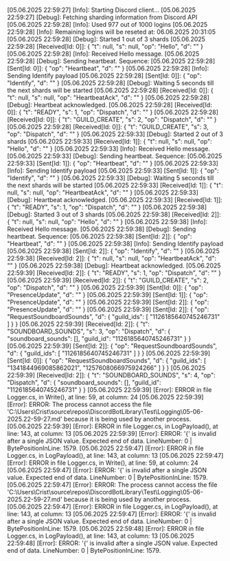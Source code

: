 [05.06.2025 22:59:27] [Info]: Starting Discord client...
[05.06.2025 22:59:27] [Debug]: Fetching sharding information from Discord API
[05.06.2025 22:59:28] [Info]: Used 977 out of 1000 logins
[05.06.2025 22:59:28] [Info]: Remaining logins will be reseted at: 06.06.2025 20:31:05
[05.06.2025 22:59:28] [Debug]: Started 1 out of 3 shards
[05.06.2025 22:59:28] [Received[Id: 0]]: {
  "t": null,
  "s": null,
  "op": "Hello",
  "d": ""
}
[05.06.2025 22:59:28] [Info]: Received Hello message.
[05.06.2025 22:59:28] [Debug]: Sending heartbeat. Sequence: 
[05.06.2025 22:59:28] [Sent[Id: 0]]: {
  "op": "Heartbeat",
  "d": ""
}
[05.06.2025 22:59:28] [Info]: Sending Identify payload
[05.06.2025 22:59:28] [Sent[Id: 0]]: {
  "op": "Identify",
  "d": ""
}
[05.06.2025 22:59:28] [Debug]: Waiting 5 seconds till the next shards will be started
[05.06.2025 22:59:28] [Received[Id: 0]]: {
  "t": null,
  "s": null,
  "op": "HeartbeatAck",
  "d": ""
}
[05.06.2025 22:59:28] [Debug]: Heartbeat acknowledged.
[05.06.2025 22:59:28] [Received[Id: 0]]: {
  "t": "READY",
  "s": 1,
  "op": "Dispatch",
  "d": ""
}
[05.06.2025 22:59:28] [Received[Id: 0]]: {
  "t": "GUILD_CREATE",
  "s": 2,
  "op": "Dispatch",
  "d": ""
}
[05.06.2025 22:59:28] [Received[Id: 0]]: {
  "t": "GUILD_CREATE",
  "s": 3,
  "op": "Dispatch",
  "d": ""
}
[05.06.2025 22:59:33] [Debug]: Started 2 out of 3 shards
[05.06.2025 22:59:33] [Received[Id: 1]]: {
  "t": null,
  "s": null,
  "op": "Hello",
  "d": ""
}
[05.06.2025 22:59:33] [Info]: Received Hello message.
[05.06.2025 22:59:33] [Debug]: Sending heartbeat. Sequence: 
[05.06.2025 22:59:33] [Sent[Id: 1]]: {
  "op": "Heartbeat",
  "d": ""
}
[05.06.2025 22:59:33] [Info]: Sending Identify payload
[05.06.2025 22:59:33] [Sent[Id: 1]]: {
  "op": "Identify",
  "d": ""
}
[05.06.2025 22:59:33] [Debug]: Waiting 5 seconds till the next shards will be started
[05.06.2025 22:59:33] [Received[Id: 1]]: {
  "t": null,
  "s": null,
  "op": "HeartbeatAck",
  "d": ""
}
[05.06.2025 22:59:33] [Debug]: Heartbeat acknowledged.
[05.06.2025 22:59:33] [Received[Id: 1]]: {
  "t": "READY",
  "s": 1,
  "op": "Dispatch",
  "d": ""
}
[05.06.2025 22:59:38] [Debug]: Started 3 out of 3 shards
[05.06.2025 22:59:38] [Received[Id: 2]]: {
  "t": null,
  "s": null,
  "op": "Hello",
  "d": ""
}
[05.06.2025 22:59:38] [Info]: Received Hello message.
[05.06.2025 22:59:38] [Debug]: Sending heartbeat. Sequence: 
[05.06.2025 22:59:38] [Sent[Id: 2]]: {
  "op": "Heartbeat",
  "d": ""
}
[05.06.2025 22:59:38] [Info]: Sending Identify payload
[05.06.2025 22:59:38] [Sent[Id: 2]]: {
  "op": "Identify",
  "d": ""
}
[05.06.2025 22:59:38] [Received[Id: 2]]: {
  "t": null,
  "s": null,
  "op": "HeartbeatAck",
  "d": ""
}
[05.06.2025 22:59:38] [Debug]: Heartbeat acknowledged.
[05.06.2025 22:59:39] [Received[Id: 2]]: {
  "t": "READY",
  "s": 1,
  "op": "Dispatch",
  "d": ""
}
[05.06.2025 22:59:39] [Received[Id: 2]]: {
  "t": "GUILD_CREATE",
  "s": 2,
  "op": "Dispatch",
  "d": ""
}
[05.06.2025 22:59:39] [Sent[Id: 0]]: {
  "op": "PresenceUpdate",
  "d": ""
}
[05.06.2025 22:59:39] [Sent[Id: 1]]: {
  "op": "PresenceUpdate",
  "d": ""
}
[05.06.2025 22:59:39] [Sent[Id: 2]]: {
  "op": "PresenceUpdate",
  "d": ""
}
[05.06.2025 22:59:39] [Sent[Id: 2]]: {
  "op": "RequestSoundboardSounds",
  "d": {
    "guild_ids": [
      "1126185640745246731"
    ]
  }
}
[05.06.2025 22:59:39] [Received[Id: 2]]: {
  "t": "SOUNDBOARD_SOUNDS",
  "s": 3,
  "op": "Dispatch",
  "d": {
    "soundboard_sounds": [],
    "guild_id": "1126185640745246731"
  }
}
[05.06.2025 22:59:39] [Sent[Id: 2]]: {
  "op": "RequestSoundboardSounds",
  "d": {
    "guild_ids": [
      "1126185640745246731"
    ]
  }
}
[05.06.2025 22:59:39] [Sent[Id: 0]]: {
  "op": "RequestSoundboardSounds",
  "d": {
    "guild_ids": [
      "1341844969085862021",
      "1257608066975924266"
    ]
  }
}
[05.06.2025 22:59:39] [Received[Id: 2]]: {
  "t": "SOUNDBOARD_SOUNDS",
  "s": 4,
  "op": "Dispatch",
  "d": {
    "soundboard_sounds": [],
    "guild_id": "1126185640745246731"
  }
}
[05.06.2025 22:59:39] [Error]: ERROR in file Logger.cs, in Write(), at line: 59, at column: 24
[05.06.2025 22:59:39] [Error]: ERROR: The process cannot access the file 'C:\Users\Crist\source\repos\DiscordBotLibrary\Test\Logging\05-06-2025.22-59-27.md' because it is being used by another process.
[05.06.2025 22:59:39] [Error]: ERROR in file Logger.cs, in LogPayload(), at line: 143, at column: 13
[05.06.2025 22:59:39] [Error]: ERROR: '{' is invalid after a single JSON value. Expected end of data. LineNumber: 0 | BytePositionInLine: 1579.
[05.06.2025 22:59:47] [Error]: ERROR in file Logger.cs, in LogPayload(), at line: 143, at column: 13
[05.06.2025 22:59:47] [Error]: ERROR in file Logger.cs, in Write(), at line: 59, at column: 24
[05.06.2025 22:59:47] [Error]: ERROR: '{' is invalid after a single JSON value. Expected end of data. LineNumber: 0 | BytePositionInLine: 1579.
[05.06.2025 22:59:47] [Error]: ERROR: The process cannot access the file 'C:\Users\Crist\source\repos\DiscordBotLibrary\Test\Logging\05-06-2025.22-59-27.md' because it is being used by another process.
[05.06.2025 22:59:47] [Error]: ERROR in file Logger.cs, in LogPayload(), at line: 143, at column: 13
[05.06.2025 22:59:47] [Error]: ERROR: '{' is invalid after a single JSON value. Expected end of data. LineNumber: 0 | BytePositionInLine: 1579.
[05.06.2025 22:59:48] [Error]: ERROR in file Logger.cs, in LogPayload(), at line: 143, at column: 13
[05.06.2025 22:59:48] [Error]: ERROR: '{' is invalid after a single JSON value. Expected end of data. LineNumber: 0 | BytePositionInLine: 1579.
